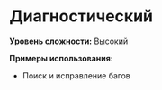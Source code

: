 # Диагностический

**Уровень сложности:** Высокий

**Примеры использования:**
- Поиск и исправление багов
